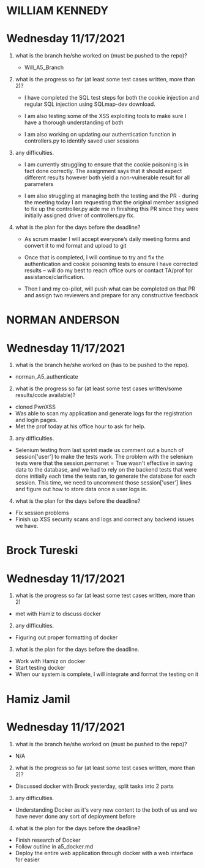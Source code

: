 # WILLIAM KENNEDY
# Wednesday 11/17/2021

1.  what is the branch he/she worked on (must be pushed to the repo)?

    -   Will_A5_Branch

2.  what is the progress so far (at least some test cases written, more than 2)?

    -   I have completed the SQL test steps for both the cookie injection and
        regular SQL injection using SQLmap-dev download.

    -   I am also testing some of the XSS exploiting tools to make sure I have a
        thorough understanding of both

    -   I am also working on updating our authentication function in
        controllers.py to identify saved user sessions

3.  any difficulties.

    -   I am currently struggling to ensure that the cookie poisoning is in fact
        done correctly. The assignment says that it should expect different
        results however both yield a non-vulnerable result for all parameters

    -   I am also struggling at managing both the testing and the PR - during
        the meeting today I am requesting that the original member assigned to
        fix up the controller.py aide me in finishing this PR since they were
        initially assigned driver of controllers.py fix.

4.  what is the plan for the days before the deadline?

    -   As scrum master I will accept everyone’s daily meeting forms and convert
        it to md format and upload to git

    -   Once that is completed, I will continue to try and fix the
        authentication and cookie poisoning tests to ensure I have corrected
        results – will do my best to reach office ours or contact TA/prof for
        assistance/clarification.

    -   Then I and my co-pilot, will push what can be completed on that PR and
        assign two reviewers and prepare for any constructive feedback


# NORMAN ANDERSON
# Wednesday 11/17/2021
1. what is the branch he/she worked on (has to be pushed to the repo).
  - norman_A5_authenticate
2. what is the progress so far (at least some test cases written/some results/code available)?
  - cloned PwnXSS
  - Was able to scan my application and generate logs for the registration and login pages.
  - Met the prof today at his office hour to ask for help.
3. any difficulties.
  - Selenium testing from last sprint made us comment out a bunch of session[&#39;user&#39;] to make the tests work. The problem with the selenium tests were that the session.permanet = True wasn&#39;t effective in saving data to the database, and we had to rely on the backend tests that were done initially each time the tests ran, to generate the database for each session. This time, we need to uncomment those session[&#39;user&#39;] lines and figure out how to store data once a user logs in.
4. what is the plan for the days before the deadline?
  - Fix session problems
  - Finish up XSS security scans and logs and correct any backend issues we have.

# Brock Tureski
# Wednesday 11/17/2021
1. what is the progress so far (at least some test cases written, more than 2)
  - met with Hamiz to discuss docker
2. any difficulties.
  - Figuring out proper formatting of docker
3. what is the plan for the days before the deadline.
  - Work with Hamiz on docker
  - Start testing docker
  - When our system is complete, I will integrate and format the testing on it

# Hamiz Jamil
# Wednesday 11/17/2021
1. what is the branch he/she worked on (must be pushed to the repo)?
  - N/A
2. what is the progress so far (at least some test cases written, more than 2)?
  - Discussed docker with Brock yesterday, split tasks into 2 parts
3. any difficulties.
  - Understanding Docker as it&#39;s very new content to the both of us and we have never done any sort of deployment before
4. what is the plan for the days before the deadline?
  - Finish research of Docker
  - Follow outline in a5\_docker.md
  - Deploy the entire web application through docker with a web interface for easier 

